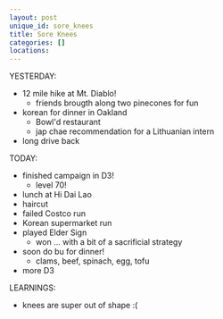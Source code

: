 ```yaml
---
layout: post
unique_id: sore_knees
title: Sore Knees
categories: []
locations: 
---
```


YESTERDAY:
* 12 mile hike at Mt. Diablo!
  * friends brougth along two pinecones for fun
* korean for dinner in Oakland
  * Bowl'd restaurant
  * jap chae recommendation for a Lithuanian intern
* long drive back

TODAY:
* finished campaign in D3!
  * level 70!
* lunch at Hi Dai Lao
* haircut
* failed Costco run
* Korean supermarket run
* played Elder Sign
  * won ... with a bit of a sacrificial strategy
* soon do bu for dinner!
  * clams, beef, spinach, egg, tofu
* more D3

LEARNINGS:
* knees are super out of shape :(
